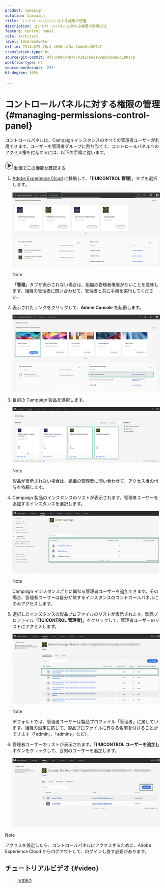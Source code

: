 ```yaml
---
product: campaign
solution: Campaign
title: コントロールパネルに対する権限の管理
description: コントロールパネルに対する権限の管理方法
feature: Control Panel
role: Architect
level: Intermediate
exl-id: 7314a679-78c3-4650-bf3a-2bde8be82747
translation-type: ht
source-git-commit: 4fc34b07b497c743e2ca6c182e68d6ea5c180ac9
workflow-type: ht
source-wordcount: '275'
ht-degree: 100%

---
```


# コントロールパネルに対する権限の管理 {#managing-permissions-control-panel}

コントロールパネルは、Campaign インスタンスのすべての管理者ユーザーが利用できます。ユーザーを管理者グループに割り当てて、コントロールパネルへのアクセス権を付与するには、以下の手順に従います。

![](assets/do-not-localize/how-to-video.png)[ 動画でこの機能を確認する](../../discover/using/managing-permissions.md#video)

1. [Adobe Experience Cloud](https://experiencecloud.adobe.com/) に移動して、「**[!UICONTROL 管理]**」タブを選択します。

   ![](assets/do-not-localize/control_panel_add_user1.png)

   >[!NOTE]
   >
   >「<b>管理</b>」タブが表示されない場合は、組織の管理者権限がないことを意味します。組織の管理者に問い合わせて、管理者と共に手順を実行してください。

1. 表示されたリンクをクリックして、**Admin Console** を起動します。

   ![](assets/do-not-localize/control_panel_admin1.png)

1. 目的の Campaign 製品を選択します。

   ![](assets/do-not-localize/control_panel_add_user3.png)

   >[!NOTE]
   >
   >製品が表示されない場合は、組織の管理者に問い合わせて、アクセス権の付与を依頼します。

1. Campaign 製品のインスタンスのリストが表示されます。管理者ユーザーを追加するインスタンスを選択します。

   ![](assets/do-not-localize/control_panel_add_user4.png)

   >[!NOTE]
   >
   >Campaign インスタンスごとに異なる管理者ユーザーを追加できます。その場合、管理者ユーザーは自分が属するインスタンスのコントロールパネルにのみアクセスします。

1. 選択したインスタンスの製品プロファイルのリストが表示されます。製品プロファイル「**[!UICONTROL 管理者]**」をクリックして、管理者ユーザーのリストにアクセスします。

   ![](assets/do-not-localize/control_panel_add_user_5.png)

   >[!NOTE]
   >
   >デフォルトでは、管理者ユーザーは製品プロファイル「管理者」に属しています。組織の設定に応じて、製品プロファイルに異なる名前を付けることができます（「admin」、「admins」など）。

1. 管理者ユーザーのリストが表示されます。「**[!UICONTROL ユーザーを追加]**」ボタンをクリックして、目的のユーザーを追加します。

   ![](assets/do-not-localize/control_panel_add_user_6.png)

>[!NOTE]
>
>アクセスを設定したら、コントロールパネルにアクセスするために、Adobe Experience Cloud からログアウトして、ログインし直す必要があります。

## チュートリアルビデオ {#video}

>[!VIDEO](https://video.tv.adobe.com/v/27147?quality=12)

